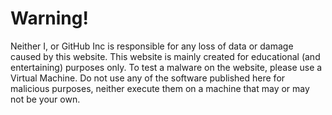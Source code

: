 # Warning!
Neither I, or GitHub Inc is responsible for any loss of data or damage caused by this website. This website is mainly created for educational (and entertaining) purposes only. To test a malware on the website, please use a Virtual Machine. Do not use any of the software published here for malicious purposes, neither execute them on a machine that may or may not be your own.

